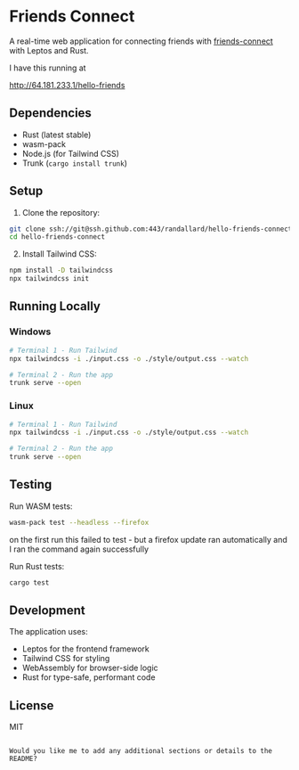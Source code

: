 
# Friends Connect

A real-time web application for connecting friends with [friends-connect](https://github.com/randallard/friends-connect) with Leptos and Rust.

I have this running at

http://64.181.233.1/hello-friends

## Dependencies

- Rust (latest stable)
- wasm-pack
- Node.js (for Tailwind CSS)
- Trunk (`cargo install trunk`)

## Setup

1. Clone the repository:
```bash
git clone ssh://git@ssh.github.com:443/randallard/hello-friends-connect.git
cd hello-friends-connect
```

2. Install Tailwind CSS:
```bash
npm install -D tailwindcss
npx tailwindcss init
```

## Running Locally

### Windows
```bash
# Terminal 1 - Run Tailwind
npx tailwindcss -i ./input.css -o ./style/output.css --watch

# Terminal 2 - Run the app
trunk serve --open
```

### Linux
```bash
# Terminal 1 - Run Tailwind
npx tailwindcss -i ./input.css -o ./style/output.css --watch

# Terminal 2 - Run the app
trunk serve --open
```

## Testing

Run WASM tests:
```bash
wasm-pack test --headless --firefox
```
on the first run this failed to test - but a firefox update ran automatically and I ran the command again successfully

Run Rust tests:
```bash
cargo test
```

## Development

The application uses:
- Leptos for the frontend framework
- Tailwind CSS for styling
- WebAssembly for browser-side logic
- Rust for type-safe, performant code

## License

MIT
```

Would you like me to add any additional sections or details to the README?